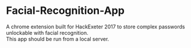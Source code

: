 # Facial-Recognition-App
A chrome extension built for HackExeter 2017 to store complex passwords unlockable with facial recognition. <br />
This app should be run from a local server.
